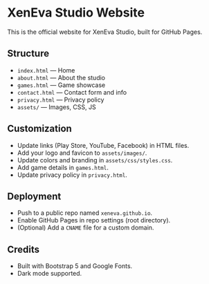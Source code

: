 # XenEva Studio Website

This is the official website for XenEva Studio, built for GitHub Pages.

## Structure

- `index.html` — Home
- `about.html` — About the studio
- `games.html` — Game showcase
- `contact.html` — Contact form and info
- `privacy.html` — Privacy policy
- `assets/` — Images, CSS, JS

## Customization
- Update links (Play Store, YouTube, Facebook) in HTML files.
- Add your logo and favicon to `assets/images/`.
- Update colors and branding in `assets/css/styles.css`.
- Add game details in `games.html`.
- Update privacy policy in `privacy.html`.

## Deployment
- Push to a public repo named `xeneva.github.io`.
- Enable GitHub Pages in repo settings (root directory).
- (Optional) Add a `CNAME` file for a custom domain.

## Credits
- Built with Bootstrap 5 and Google Fonts.
- Dark mode supported.